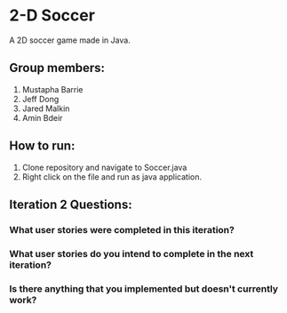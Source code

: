# 2-D Soccer
A 2D soccer game made in Java.
## Group members:
1. Mustapha Barrie
2. Jeff Dong
3. Jared Malkin
4. Amin Bdeir

## How to run:
1. Clone repository and navigate to Soccer.java
2. Right click on the file and run as java application.

## Iteration 2 Questions:
### What user stories were completed in this iteration?
### What user stories do you intend to complete in the next iteration?
### Is there anything that you implemented but doesn't currently work?

